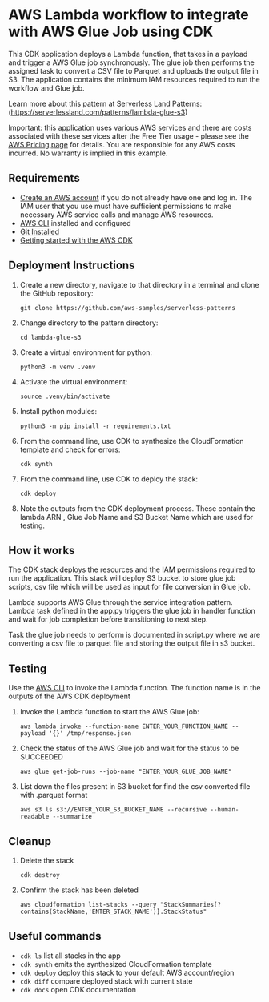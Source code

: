 # AWS Lambda workflow to integrate with AWS Glue Job using CDK

This CDK application deploys a Lambda function, that takes in a payload and trigger a AWS Glue job synchronously. The glue job then performs the assigned task to convert a CSV file to Parquet and uploads the output file in S3. The application contains the minimum IAM resources required to run the workflow and Glue job.

Learn more about this pattern at Serverless Land Patterns: (https://serverlessland.com/patterns/lambda-glue-s3)

Important: this application uses various AWS services and there are costs associated with these services after the Free Tier usage - please see the [AWS Pricing page](https://aws.amazon.com/pricing/) for details. You are responsible for any AWS costs incurred. No warranty is implied in this example.

## Requirements

* [Create an AWS account](https://portal.aws.amazon.com/gp/aws/developer/registration/index.html) if you do not already have one and log in. The IAM user that you use must have sufficient permissions to make necessary AWS service calls and manage AWS resources.
* [AWS CLI](https://docs.aws.amazon.com/cli/latest/userguide/install-cliv2.html) installed and configured
* [Git Installed](https://git-scm.com/book/en/v2/Getting-Started-Installing-Git)
* [Getting started with the AWS CDK](https://docs.aws.amazon.com/cdk/v2/guide/getting_started.html)

## Deployment Instructions

 1. Create a new directory, navigate to that directory in a terminal and clone the GitHub repository:
    ``` 
    git clone https://github.com/aws-samples/serverless-patterns
    ```
 2. Change directory to the pattern directory:
     ```
     cd lambda-glue-s3
     ```
 3. Create a virtual environment for python: 
     ```
     python3 -m venv .venv
     ```
 4. Activate the virtual environment: 
     ```
     source .venv/bin/activate
     ```
 5. Install python modules:
     ```
     python3 -m pip install -r requirements.txt
     ```
 6. From the command line, use CDK to synthesize the CloudFormation template and check for errors:
     ```
     cdk synth
     ```
 7. From the command line, use CDK to deploy the stack: 
     ```
     cdk deploy
     ```
 8. Note the outputs from the CDK deployment process. These contain the lambda ARN , Glue Job Name and S3 Bucket Name which are used for testing.

## How it works

The CDK stack deploys the resources and the IAM permissions required to run the application. This stack will deploy S3 bucket to store glue job scripts, csv file which will be used as input for file conversion in Glue job.

Lambda supports AWS Glue through the service integration pattern. Lambda task defined in the app.py triggers the glue job in handler function and wait for job completion before transitioning to next step.

Task the glue job needs to perform is documented in script.py where we are converting a csv file to parquet file and storing the output file in s3 bucket.

## Testing

Use the [AWS CLI](https://docs.aws.amazon.com/cli/latest/userguide/install-cliv2.html) to invoke the Lambda function. The function name is in the outputs of the AWS CDK deployment

 1. Invoke the Lambda function to start the AWS Glue job:
    ```
    aws lambda invoke --function-name ENTER_YOUR_FUNCTION_NAME --payload '{}' /tmp/response.json
    ```
 2. Check the status of the AWS Glue job and wait for the status to be SUCCEEDED
     ```
     aws glue get-job-runs --job-name "ENTER_YOUR_GLUE_JOB_NAME"
     ```
 3. List down the files present in S3 bucket for find the csv converted file with .parquet format
     ```
     aws s3 ls s3://ENTER_YOUR_S3_BUCKET_NAME --recursive --human-readable --summarize
     ```
 
## Cleanup

 1. Delete the stack
    ```
    cdk destroy
    ```
 2. Confirm the stack has been deleted
    ```
    aws cloudformation list-stacks --query "StackSummaries[?contains(StackName,'ENTER_STACK_NAME')].StackStatus"
    ```
 
## Useful commands

 * `cdk ls`          list all stacks in the app
 * `cdk synth`       emits the synthesized CloudFormation template
 * `cdk deploy`      deploy this stack to your default AWS account/region
 * `cdk diff`        compare deployed stack with current state
 * `cdk docs`        open CDK documentation